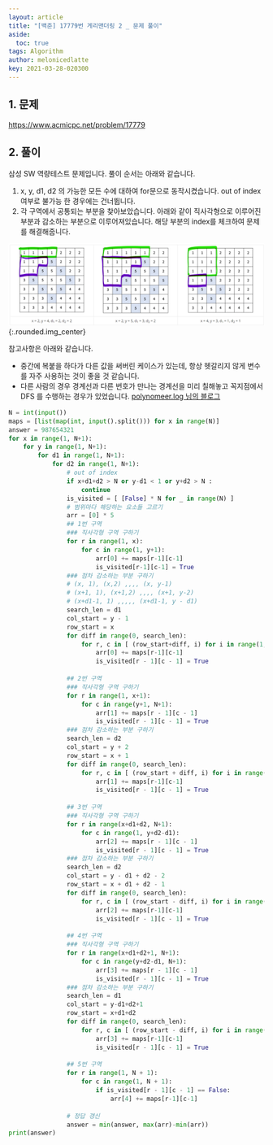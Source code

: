```yaml
---
layout: article
title: "[백준] 17779번 게리맨더링 2 _ 문제 풀이"
aside:
  toc: true
tags: Algorithm 
author: melonicedlatte
key: 2021-03-28-020300
---  
```


## 1. 문제

https://www.acmicpc.net/problem/17779

## 2. 풀이

삼성 SW 역량테스트 문제입니다. 풀이 순서는 아래와 같습니다. 

1. x, y, d1, d2 의 가능한 모든 수에 대하여 for문으로 동작시켰습니다. out of index 여부로 불가능 한 경우에는 건너뜁니다.
2. 각 구역에서 공통되는 부분을 찾아보았습니다. 아래와 같이 직사각형으로 이루어진 부분과 감소하는 부분으로 이루어져있습니다. 해당 부분의 index를 체크하여 문제를 해결해줍니다. 

![image](/assets/images/2021_1Q/acmicpc_17779_0.png){:.rounded.img_center}  

참고사항은 아래와 같습니다. 
- 중간에 복붙을 하다가 다른 값을 써버린 케이스가 있는데, 항상 헷갈리지 않게 변수를 자주 사용하는 것이 좋을 것 같습니다. 
- 다른 사람의 경우 경계선과 다른 번호가 만나는 경계선을 미리 칠해놓고 꼭지점에서 DFS 를 수행하는 경우가 있었습니다. [polynomeer.log 님의 블로그](https://velog.io/@polynomeer/BOJ-17779.-%EA%B2%8C%EB%A6%AC%EB%A7%A8%EB%8D%94%EB%A7%81-2)

~~~python
N = int(input())
maps = [list(map(int, input().split())) for x in range(N)]
answer = 987654321
for x in range(1, N+1):
    for y in range(1, N+1):
        for d1 in range(1, N+1):
            for d2 in range(1, N+1):
                # out of index
                if x+d1+d2 > N or y-d1 < 1 or y+d2 > N :
                    continue
                is_visited = [ [False] * N for _ in range(N) ]
                # 범위마다 해당하는 요소들 고르기
                arr = [0] * 5
                ## 1번 구역
                ### 직사각형 구역 구하기
                for r in range(1, x):
                    for c in range(1, y+1):
                        arr[0] += maps[r-1][c-1]
                        is_visited[r-1][c-1] = True
                ### 점차 감소하는 부분 구하기
                # (x, 1), (x,2) ,,,, (x, y-1)
                # (x+1, 1), (x+1,2) ,,,, (x+1, y-2)
                # (x+d1-1, 1) ,,,,, (x+d1-1, y - d1)
                search_len = d1
                col_start = y - 1
                row_start = x
                for diff in range(0, search_len):
                    for r, c in [ (row_start+diff, i) for i in range(1, col_start - diff + 1)]:
                        arr[0] += maps[r-1][c-1]
                        is_visited[r - 1][c - 1] = True

                ## 2번 구역
                ### 직사각형 구역 구하기
                for r in range(1, x+1):
                    for c in range(y+1, N+1):
                        arr[1] += maps[r - 1][c - 1]
                        is_visited[r - 1][c - 1] = True
                ### 점차 감소하는 부분 구하기
                search_len = d2
                col_start = y + 2
                row_start = x + 1
                for diff in range(0, search_len):
                    for r, c in [ (row_start + diff, i) for i in range(col_start+diff, N+1)]:
                        arr[1] += maps[r-1][c-1]
                        is_visited[r - 1][c - 1] = True

                ## 3번 구역
                ### 직사각형 구역 구하기
                for r in range(x+d1+d2, N+1):
                    for c in range(1, y+d2-d1):
                        arr[2] += maps[r - 1][c - 1]
                        is_visited[r - 1][c - 1] = True
                ### 점차 감소하는 부분 구하기
                search_len = d2
                col_start = y - d1 + d2 - 2
                row_start = x + d1 + d2 - 1
                for diff in range(0, search_len):
                    for r, c in [ (row_start - diff, i) for i in range(1, col_start - diff + 1)]:
                        arr[2] += maps[r-1][c-1]
                        is_visited[r - 1][c - 1] = True

                ## 4번 구역
                ### 직사각형 구역 구하기
                for r in range(x+d1+d2+1, N+1):
                    for c in range(y+d2-d1, N+1):
                        arr[3] += maps[r - 1][c - 1]
                        is_visited[r - 1][c - 1] = True
                ### 점차 감소하는 부분 구하기
                search_len = d1
                col_start = y-d1+d2+1
                row_start = x+d1+d2
                for diff in range(0, search_len):
                    for r, c in [ (row_start - diff, i) for i in range(col_start + diff, N+1)]:
                        arr[3] += maps[r-1][c-1]
                        is_visited[r - 1][c - 1] = True

                ## 5번 구역
                for r in range(1, N + 1):
                    for c in range(1, N + 1):
                        if is_visited[r - 1][c - 1] == False:
                            arr[4] += maps[r-1][c-1]

                # 정답 갱신
                answer = min(answer, max(arr)-min(arr))
print(answer)
~~~